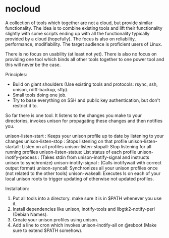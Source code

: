 nocloud
=======

A collection of tools which together are not a cloud, but provide similar functionality.
The idea is to combine existing tools and lift their functionality slightly
with some scripts ending up with all the functionality typically provided by a cloud (hopefully).
The focus is also on reliability, performance, modifiability.
The target audience is proficient users of Linux.

There is no focus on usability (at least not yet).
There is also no focus on providing one tool which binds all other tools together to one power tool and this will never be the case.

Principles:
- Build on giant shoulders (Use existing tools and protocols: rsync, ssh, unison, rdiff-backup, sftp).
- Small tools doing one job.
- Try to base everything on SSH and public key authentication, but don't restrict it to.

So far there is one tool. It listens to the changes you make to your directories, invokes unison for propagating these changes and then notifies you.

unison-listen-start <profilename>: Keeps your unison profile up to date by listening to your changes
unison-listen-stop <profilename>: Stops listening on that profile
unison-listen-startall: Listen on all profiles
unison-listen-stopall: Stop listening for all running profiles
unison-listen-status: List status of each profile
unison-inotify-process <profilename>: (Takes stdin from unison-inotify-signal and instructs unison to synchronize)
unison-inotify-signal <directory> <lockfile>: (Calls inotifywait with correct output format)
unison-syncall: Synchronizes all your unison profiles once (not related to the other tools)
unison-wakeall: Executes ls on each of your local unison roots to trigger updating of otherwise not updated profiles.

Installation:
1. Put all tools into a directory. make sure it is in $PATH whenever you use it.
2. Install dependencies like unison, inotify-tools and libgtk2-notify-perl (Debian Names).
3. Create your unison profiles using unison.
4. Add a line to cron which invokes unison-inotify-all on @reboot (Make sure to extend $PATH somehow).

